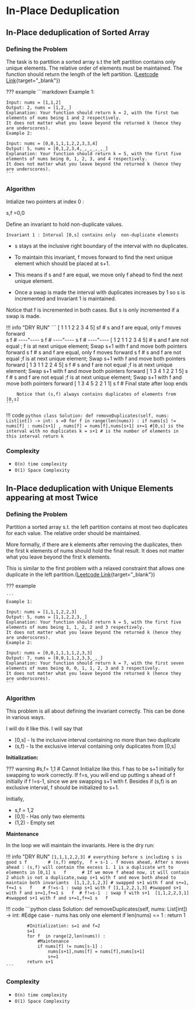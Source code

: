 # In-Place Deduplication

## In-Place deduplication of Sorted Array

### Defining the Problem

The task is to partition a sorted array s.t the left partition contains only unique elements. The relative order of elements must be maintained. The function should return the length of the left partition.
([Leetcode Link](https://leetcode.com/problems/remove-duplicates-from-sorted-array/description/){target="_blank"})

??? example
    ```markdown
    Example 1:
    
    Input: nums = [1,1,2]
    Output: 2, nums = [1,2,_]
    Explanation: Your function should return k = 2, with the first two elements of nums being 1 and 2 respectively.
    It does not matter what you leave beyond the returned k (hence they are underscores).
    Example 2:
    
    Input: nums = [0,0,1,1,1,2,2,3,3,4]
    Output: 5, nums = [0,1,2,3,4,_,_,_,_,_]
    Explanation: Your function should return k = 5, with the first five elements of nums being 0, 1, 2, 3, and 4 respectively.
    It does not matter what you leave beyond the returned k (hence they are underscores).
    ```
    
### Algorithm

Intialize two pointers at index 0 :

s,f =0,0 

Define an invariant to hold non-duplicate values.

`Invariant 1 : Interval [0,s] contains only 
non-duplicate elements`

- s stays at the inclusive right boundary of the interval with no duplicates.

- To maintain this invariant, f moves forward to find the next unique element which should be placed at s+1. 

- This means if s and f are equal, we move only f ahead to find the next unique element.

- Once a swap is made the interval with duplicates increases by 1 so s is incremented and Invariant 1 is maintained.

Notice that f is incremented in both cases. But s is only incremented if a swap is made. 

!!! info "DRY RUN"
    ```
        [ 1  1  1  2  2  3  4  5]
          sf                      # s and f are equal, only f moves forward  
          s  f                    # ----"----
          s     f                 # ----"----
          s        f              # ----"----
        [ 1  2  1  1  2  3  4  5] # s and f are not equal ; f is at next unique element; Swap s+1 with f and move both pointers forward
             s        f           # s and f are equal, only f moves forward
             s           f        # s and f are not equal ;f is at next unique element; Swap s+1 with f and move both pointers forward
        [ 1  3  1  1  2  2  4  5]
                s           f     # s and f are not equal ;f is at next unique element; Swap s+1 with f and move both pointers forward
        [ 1  3  4  1  2  2  1  5]
                   s           f  # s and f are not equal ;f is at next unique element; Swap s+1 with f and move both pointers forward 
        [ 1  3  4  5  2  2  1  1]
                      s           f  # Final state after loop ends     
        
        Notice that (s,f) always contains duplicates of elements from [0,s]
    ```

!!! code 
    ```python
    class Solution:
        def removeDuplicates(self, nums: List[int]) -> int:
            s =0
            for f in range(len(nums)) :
                if nums[s] != nums[f] :
                    nums[s+1] , nums[f] = nums[f],nums[s+1]
                    s+=1
            #[0,s] is the interval with no duplicates
            k = s+1 # is the number of elements in this interval
            return k 
    ```
### Complexity
- `O(n) time complexity`
- `O(1) Space Complexity`

## In-Place deduplication with Unique Elements appearing at most Twice

### Defining the Problem
Partition a sorted array s.t. the left partition contains at most two duplicates for each value. The relative order should be maintained. 

More formally, if there are k elements after removing the duplicates, then the first k elements of nums should hold the final result. It does not matter what you leave beyond the first k elements.


This is similar to the first problem with a relaxed constraint that allows one duplicate in the left partition.([Leetcode Link](https://leetcode.com/problems/remove-duplicates-from-sorted-array-ii/description/){target="_blank"})

??? example

    ```
    Example 1:
    
    Input: nums = [1,1,1,2,2,3]
    Output: 5, nums = [1,1,2,2,3,_]
    Explanation: Your function should return k = 5, with the first five elements of nums being 1, 1, 2, 2 and 3 respectively.
    It does not matter what you leave beyond the returned k (hence they are underscores).
    Example 2:
    
    Input: nums = [0,0,1,1,1,1,2,3,3]
    Output: 7, nums = [0,0,1,1,2,3,3,_,_]
    Explanation: Your function should return k = 7, with the first seven elements of nums being 0, 0, 1, 1, 2, 3 and 3 respectively.
    It does not matter what you leave beyond the returned k (hence they are underscores).
    ```

### Algorithm

This problem is all about defining the invariant correctly. This can be done in various ways.

I will do it like this.
I will say that 

- [0,s] - Is the inclusive interval containing no more than two duplicate
- (s,f) - Is the exclusive interval containing only duplicates from [0,s]

**Initialization:**

??? warning
     #s,f= 1,1 # Cannot Initialize like this. f has to be s+1 initially for swapping to work correctly. If f=s, you will end up putting s ahead of f initially if f !=s-1, since we are swapping s+1 with f. Besides if (s,f) is an exclusive interval, f should be initialized to s+1.

Initially,

- s,f = 1,2
- [0,1] - Has only two elements
- (1,2) - Empty set

**Maintenance**

In the loop we will maintain the invariants. Here is the dry run: 

!!! info "DRY RUN"
    ```
    [1,1,1,2,2,3] # everything before s including s is good
       s f        # (s,f) empty,  f = s-1 . f moves ahead, After s moves ahead : (s,f) will contain the excess 1. 1 is a duplicate wrt to elements in [0,1]
       s   f      # If we move f ahead now, it will contain 2 which is not a duplicate,swap s+1 with f and move both ahead to maintain both invariants 
    [1,1,2,1,2,3] # swapped s+1 with f and s+=1, f+=1
         s   f    # f!=s-1 : swap s+1 with f
    [1,1,2,2,1,3] #swapped s+1 with f and s+=1,f+=1
           s   f  # f!=s-1  : swap f with s+1 
    [1,1,2,2,3,1] #swapped s+1 with f and s+=1,f+=1
             s   f
    ```

!!! code 
    ```python
    class Solution:
        def removeDuplicates(self, nums: List[int]) -> int:
            #Edge case - nums has only one element
            if len(nums) == 1 :
                return 1
            
            #Initialization: s=1 and f=2
            s=1
            for f  in range(2,len(nums)) :
                #Maintenance
                if nums[f] != nums[s-1] :
                    nums[s+1],nums[f] = nums[f],nums[s+1]
                    s+=1
            return s+1
    ```
### Complexity
- `O(n) time complexity`
- `O(1) Space Complexity`
